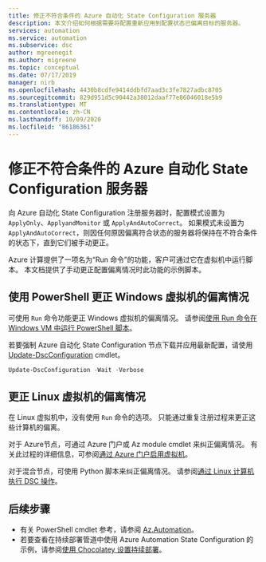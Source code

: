 ```yaml
---
title: 修正不符合条件的 Azure 自动化 State Configuration 服务器
description: 本文介绍如何根据需要将配置重新应用到配置状态已偏离目标的服务器。
services: automation
ms.service: automation
ms.subservice: dsc
author: mgreenegit
ms.author: migreene
ms.topic: conceptual
ms.date: 07/17/2019
manager: nirb
ms.openlocfilehash: 4430b8cdfe9414ddbfd7aad3c3fe7827adbc8705
ms.sourcegitcommit: 829d951d5c90442a38012daaf77e86046018e5b9
ms.translationtype: MT
ms.contentlocale: zh-CN
ms.lasthandoff: 10/09/2020
ms.locfileid: "86186361"
---
```

# <a name="remediate-noncompliant-azure-automation-state-configuration-servers"></a>修正不符合条件的 Azure 自动化 State Configuration 服务器

向 Azure 自动化 State Configuration 注册服务器时，配置模式设置为 `ApplyOnly`、`ApplyandMonitor` 或 `ApplyAndAutoCorrect`。 如果模式未设置为 `ApplyAndAutoCorrect`，则因任何原因偏离符合状态的服务器将保持在不符合条件的状态下，直到它们被手动更正。

Azure 计算提供了一项名为“Run 命令”的功能，客户可通过它在虚拟机中运行脚本。
本文档提供了手动更正配置偏离情况时此功能的示例脚本。

## <a name="correct-drift-of-windows-virtual-machines-using-powershell"></a>使用 PowerShell 更正 Windows 虚拟机的偏离情况

可使用 `Run` 命令功能更正 Windows 虚拟机的偏离情况。 请参阅[使用 Run 命令在 Windows VM 中运行 PowerShell 脚本](../virtual-machines/windows/run-command.md)。

若要强制 Azure 自动化 State Configuration 节点下载并应用最新配置，请使用 [Update-DscConfiguration](/powershell/module/psdesiredstateconfiguration/update-dscconfiguration) cmdlet。

```powershell
Update-DscConfiguration -Wait -Verbose
```

## <a name="correct-drift-of-linux-virtual-machines"></a>更正 Linux 虚拟机的偏离情况

在 Linux 虚拟机中，没有使用 `Run` 命令的选项。 只能通过重复注册过程来更正这些计算机的偏离。 

对于 Azure节点，可通过 Azure 门户或 Az module cmdlet 来纠正偏离情况。 有关此过程的详细信息，可参阅[通过 Azure 门户启用虚拟机](automation-dsc-onboarding.md#enable-a-vm-using-azure-portal)。

对于混合节点，可使用 Python 脚本来纠正偏离情况。 请参阅[通过 Linux 计算机执行 DSC 操作](https://github.com/Microsoft/PowerShell-DSC-for-Linux#performing-dsc-operations-from-the-linux-computer)。

## <a name="next-steps"></a>后续步骤

- 有关 PowerShell cmdlet 参考，请参阅 [Az.Automation](/powershell/module/az.automation/?view=azps-3.7.0#automation)。
- 若要查看在持续部署管道中使用 Azure Automation State Configuration 的示例，请参阅[使用 Chocolatey 设置持续部署](automation-dsc-cd-chocolatey.md)。
